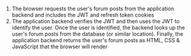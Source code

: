 1. The browser requests the user's forum posts from the application backend and includes the JWT and refresh token cookies
1. The application backend verifies the JWT and then uses the JWT to identify the user. Once the user is identified, the backend looks up the user's forum posts from the database (or similar location). Finally, the application backend returns the user's forum posts as HTML, CSS & JavaScript that the browser will render
